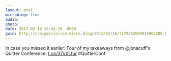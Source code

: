 ```yaml
---
layout: post
microblog: true
audio: 
photo: 
date: 2012-02-16 15:43:39 -0600
guid: http://craigmcclellan.micro.blog/2012/02/16/t170262089015902208.html
---
```

In case you missed it earlier: Four of my takeaways from @jonacuff's Quitter Conference: [t.co/37vXLfur](http://t.co/37vXLfur)
#QuitterConf

